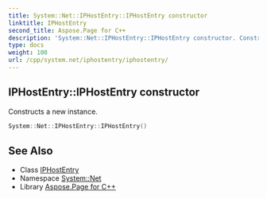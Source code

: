 ```yaml
---
title: System::Net::IPHostEntry::IPHostEntry constructor
linktitle: IPHostEntry
second_title: Aspose.Page for C++
description: 'System::Net::IPHostEntry::IPHostEntry constructor. Constructs a new instance in C++.'
type: docs
weight: 100
url: /cpp/system.net/iphostentry/iphostentry/
---
```

## IPHostEntry::IPHostEntry constructor


Constructs a new instance.

```cpp
System::Net::IPHostEntry::IPHostEntry()
```

## See Also

* Class [IPHostEntry](../)
* Namespace [System::Net](../../)
* Library [Aspose.Page for C++](../../../)
